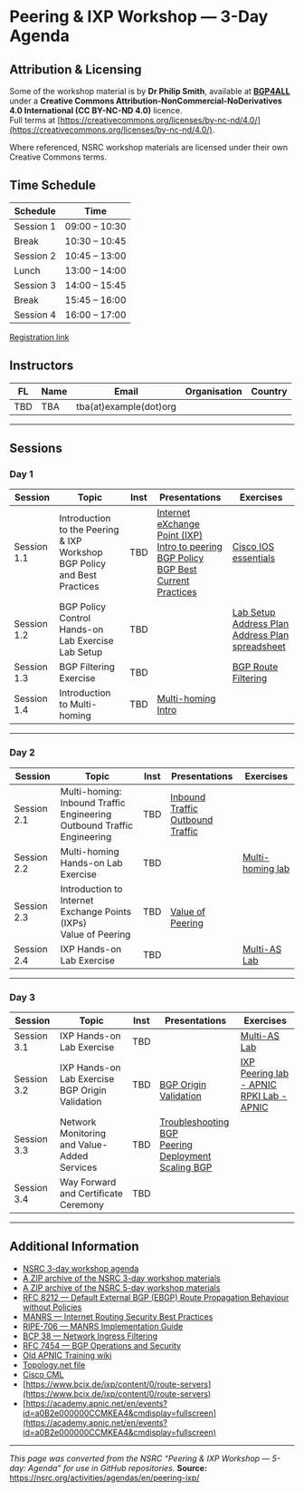 # Peering & IXP Workshop — 3-Day Agenda

## Attribution & Licensing

Some of the workshop material is by **Dr Philip Smith**, available at **[BGP4ALL](https://bgp4all.com/)** under a **Creative Commons Attribution-NonCommercial-NoDerivatives 4.0 International (CC BY-NC-ND 4.0)** licence.  
Full terms at [https://creativecommons.org/licenses/by-nc-nd/4.0/](https://creativecommons.org/licenses/by-nc-nd/4.0/).

Where referenced, NSRC workshop materials are licensed under their own Creative Commons terms.

## Time Schedule

| Schedule  | Time          |
|-----------|---------------|
| Session 1 | 09:00 – 10:30 |
| Break     | 10:30 – 10:45 |
| Session 2 | 10:45 – 13:00 |
| Lunch     | 13:00 – 14:00 |
| Session 3 | 14:00 – 15:45 |
| Break     | 15:45 – 16:00 |
| Session 4 | 16:00 – 17:00 |

[Registration link](https://forms.internetsociety.org/laos-peering-technical-aspects-workshop)

## Instructors

| FL | Name                | Email                            | Organisation         | Country |
|----|---------------------|----------------------------------|----------------------|---------|
| TBD | TBA | tba(at)example(dot)org    |  |      |

---

## Sessions

### Day 1

| Session    | Topic                                      | Inst | Presentations                                                                 | Exercises                                                                 |
|------------|--------------------------------------------|------|-------------------------------------------------------------------------------|---------------------------------------------------------------------------|
| Session 1.1 | Introduction to the Peering & IXP Workshop <br> BGP Policy and Best Practices | TBD | [Internet eXchange Point (IXP)](https://apnic.foundation/wp-content/uploads/2025/09/Warren-IXPRS_BP_Value-and-BenefitsPPT_V01.pdf) <br> [Intro to peering](https://www.bgp4all.com/pfs/_media/workshops/06-peering_transit_network_design.pdf) <br> [BGP Policy](https://www.bgp4all.com/pfs/_media/workshops/04-bgp-policy.pdf) <br> [BGP Best Current Practices](https://www.bgp4all.com/pfs/_media/workshops/05-bgp-bcp.pdf)  | [Cisco IOS essentials](https://www.bgp4all.com/pfs/_media/workshops/04-ios-essentials.pdf)  | 
| Session 1.2 | BGP Policy Control Hands-on Lab Exercise <br> Lab Setup                                   | TBD  |                                                                               | [Lab Setup](https://www.bgp4all.com/pfs/_media/workshops/06-ospf_ibgp_ebgp.pdf)  <br> [Address Plan](https://www.bgp4all.com/pfs/_media/workshops/ipv4-addressing-labs06-09.pdf) <br> [Address Plan spreadsheet](https://training-wiki.s3.ap-southeast-1.amazonaws.com/2019/bgprouting20190714-mv/address_plan_-_lab_06_to_09.xlsx) |
| Session 1.3 | BGP Filtering Exercise                         | TBD  | | [BGP Route Filtering](https://www.bgp4all.com/pfs/_media/workshops/07-bgp-route-filtering.pdf) |
| Session 1.4 | Introduction to Multi-homing                   | TBD  |    [Multi-homing Intro](https://www.bgp4all.com/pfs/_media/workshops/07-multihoming-introduction.pdf) |  |

---

### Day 2

| Session    | Topic                               | Inst | Presentations                                                                 | Exercises |
|------------|-------------------------------------|------|-------------------------------------------------------------------------------|-----------|
| Session 2.1 | Multi-homing: Inbound Traffic Engineering <br>  Outbound Traffic Engineering | TBD  | [Inbound Traffic](https://www.bgp4all.com/pfs/_media/workshops/08-multihoming-inboundte.pdf) <br> [Outbound Traffic](https://www.bgp4all.com/pfs/_media/workshops/09-multihoming-outboundte.pdf) | |
| Session 2.2 | Multi-homing Hands-on Lab Exercise         | TBD  |  | [Multi-homing lab](https://www.bgp4all.com/pfs/_media/workshops/08-bgp-policy.pdf)|
| Session 2.3 | Introduction to Internet Exchange Points (IXPs) <br> Value of Peering                   | TBD  | <br> [Value of Peering](https://www.bgp4all.com/pfs/_media/workshops/02-value-of-peering.pdf) | |
| Session 2.4 | IXP Hands-on Lab Exercise           | TBD  |  | [Multi-AS Lab](https://www.bgp4all.com/pfs/_media/workshops/16-ospfv2-ixp.pdf) |

---

### Day 3

| Session    | Topic                | Inst | Presentations                                                                 | Exercises |
|------------|----------------------|------|-------------------------------------------------------------------------------|-----------|
| Session 3.1 | IXP Hands-on Lab Exercise           | TBD  |  | [Multi-AS Lab](https://www.bgp4all.com/pfs/_media/workshops/16-ospfv2-ixp.pdf) |
| Session 3.2 | IXP Hands-on Lab Exercise   <br> BGP Origin Validation | TBD  | <br> [BGP Origin Validation](https://www.bgp4all.com/pfs/_media/workshops/02-rpki.pdf)   | [IXP Peering lab - APNIC](https://academy.apnic.net/virtual-labs?labId=145487) <br> [RPKI Lab - APNIC](https://academy.apnic.net/virtual-labs?labId=174499)|
| Session 3.3 | Network Monitoring and Value-Added Services   | TBD  | [Troubleshooting BGP](https://www.bgp4all.com/pfs/_media/workshops/13-troubleshooting-bgp.pdf)  <br> [Peering Deployment](https://www.bgp4all.com/pfs/_media/workshops/11-peering-deployment.pdf) <br> [Scaling BGP](https://www.bgp4all.com/pfs/_media/workshops/01-scaling-bgp.pdf) |  |
| Session 3.4 | Way Forward and Certificate Ceremony  | TBD  |  | |

---


## Additional Information

- [NSRC 3-day workshop agenda](https://nsrc.org/activities/agendas/en/Peering%20%26%20IXP%20Workshop%20-%203%20day/)
- [A ZIP archive of the NSRC 3-day workshop materials](https://nsrc.org/activities/agendas/en/Peering%20%26%20IXP%20Workshop%20-%203%20day/Peering%20%26%20IXP%20Workshop%20-%203%20day.zip)
- [A ZIP archive of the NSRC 5-day workshop materials](https://nsrc.org/activities/agendas/en/peering-ixp/Peering%20%26%20IXP%20Workshop%20-%205%20day.zip)
- [RFC 8212 — Default External BGP (EBGP) Route Propagation Behaviour without Policies](https://tools.ietf.org/html/rfc8212)  
- [MANRS — Internet Routing Security Best Practices](https://www.manrs.org/manrs/)  
- [RIPE-706 — MANRS Implementation Guide](https://www.ripe.net/publications/docs/ripe-706)  
- [BCP 38 — Network Ingress Filtering](https://tools.ietf.org/html/bcp38)  
- [RFC 7454 — BGP Operations and Security](https://tools.ietf.org/html/rfc7454)
- [Old APNIC Training wiki](https://web.archive.org/web/20231128234155/https://wiki.apnictraining.net/)
- [Topology.net file](https://bgp4all.com/pfs/training/sanog35/dynamips)
- [Cisco CML](https://software.cisco.com/download/home/286193282/type/286326381/release/CML-Free)
- [https://www.bcix.de/ixp/content/0/route-servers](https://www.bcix.de/ixp/content/0/route-servers)
- [https://academy.apnic.net/en/events?id=a0B2e000000CCMKEA4&cmdisplay=fullscreen](https://academy.apnic.net/en/events?id=a0B2e000000CCMKEA4&cmdisplay=fullscreen)

---

*This page was converted from the NSRC “Peering & IXP Workshop — 5-day: Agenda” for use in GitHub repositories.*
**Source:** https://nsrc.org/activities/agendas/en/peering-ixp/
